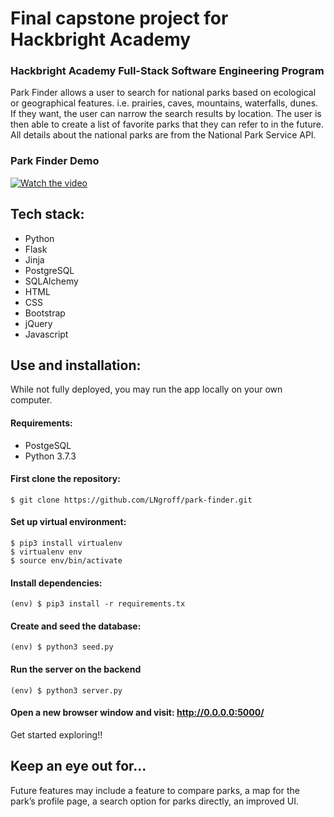# Final capstone project for Hackbright Academy


### Hackbright Academy Full-Stack Software Engineering Program

Park Finder allows a user to search for national parks based on ecological or geographical features. i.e. prairies, caves, mountains, waterfalls, dunes. If they want, the user can narrow the search results by location. The user is then able to create a list of favorite parks that they can refer to in the future. All details about the national parks are from the National Park Service API.

### Park Finder Demo

  [![Watch the video](https://img.youtube.com/vi/rYFQofD_rIM/0.jpg)](https://youtu.be/rYFQofD_rIM)



## Tech stack:
  * Python 
  * Flask
  * Jinja
  * PostgreSQL
  * SQLAlchemy
  * HTML
  * CSS
  * Bootstrap
  * jQuery
  * Javascript

## Use and installation:
  While not fully deployed, you may run the app locally on your own computer.

#### Requirements:
  * PostgeSQL
  * Python 3.7.3


#### First clone the repository:
  ```
  $ git clone https://github.com/LNgroff/park-finder.git
  ```

#### Set up virtual environment:
  ```
  $ pip3 install virtualenv 
  $ virtualenv env 
  $ source env/bin/activate
  ```

#### Install dependencies:
  ```
  (env) $ pip3 install -r requirements.tx
  ```

#### Create and seed the database: 
  ```
  (env) $ python3 seed.py
  ```

#### Run the server on the backend
  ```
  (env) $ python3 server.py
  ```

#### Open a new browser window and visit: http://0.0.0.0:5000/

Get started exploring!!


## Keep an eye out for...
Future features may include a feature to compare parks, a map for the park’s profile page, a search option for parks directly, an improved UI. 

